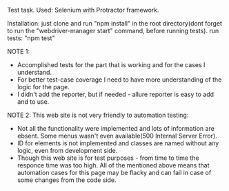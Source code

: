 Test task.
Used: 
Selenium with Protractor framework.

Installation:
just clone and run "npm install" in the root directory(dont forget to run the "webdriver-manager start" command, before running tests).
run tests: "npm test"

NOTE 1:
- Accomplished tests for the part that is working and for the cases I understand.
- For better test-case coverage I need to have more understanding of the logic for the page.
- I didn't add the reporter, but if needed - allure reporter is easy to add and to use.

NOTE 2:
This web site is not very friendly to automation testing:
- Not all the functionality were implemented and lots of information are ebsent. Some menus wasn't even available(500 Internal Server Error).
- ID for elements is not implemented and classes are named without any logic, even from development side.
- Though this web site is for test purposes - from time to time the responce time was too high.
All of the mentioned above means that automation cases for this page may be flacky and can fail in case of some changes from the code side.